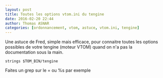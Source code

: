 ```yaml
---
layout: post
title: Toutes les options vtom.ini du tengine
date: 2016-02-20 22:44
author: Thomas ASNAR
categories: [ordonnancement, vtom, astuce, vtom.ini, tengine]
---
```


Une astuce de Fred, simple mais efficace, pour connaitre toutes les options possibles de votre tengine (moteur VTOM) quand on n'a pas la documentation sous la main.

```
strings $TOM_BIN/tengine
```

Faites un grep sur le = ou %s par exemple

